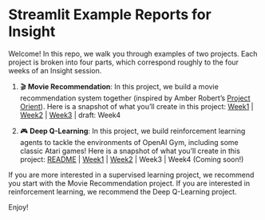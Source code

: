 # Streamlit Example Reports for Insight
Welcome! In this repo, we walk you through examples of two projects.
Each project is broken into four parts, which correspond roughly to the four
weeks of an Insight session.

1. 🎬 **Movie Recommendation**:
In this project, we build a movie recommendation system together (inspired by Amber Robert’s
[Project Orient](https://github.com/AstronomerAmber/Project-Orient)).
Here is a snapshot of what you’ll create in this project:
[Week1](http://share.streamlit.io/0.23.0-2EMF1/index.html?id=F5rVwqPj43bt4bbdLnPua5)
| [Week2](http://share.streamlit.io/0.23.0-2EMF1/index.html?id=SvTxtEZSStSez99zVXQwwY)
| [Week3](http://share.streamlit.io/0.23.0-2EMF1/index.html?id=8hMSF5ZV3Wmbg5sA3UH3gW)
| draft: Week4

2. 🎮 **Deep Q-Learning**: In this project, we build reinforcement learning agents to tackle the environments of OpenAI Gym, including some classic Atari games! Here is a snapshot of what you’ll create in this project: [README](http://share.streamlit.io/0.23.0-2CETv/index.html?id=Mz9y9S9wgwU9DJBstrfEYx) | [Week1](http://share.streamlit.io/0.23.0-2CETv/index.html?id=5otPXhkjRTnQKWUVuwny3V) | [Week2](http://share.streamlit.io/0.23.0-2CETv/index.html?id=XyV3tEWEZQjfcZUp6k9gvJ) | Week3 | Week4 (Coming soon!)

If you are more interested in a supervised learning project, we recommend you start with the Movie Recommendation project.
If you are interested in reinforcement learning, we recommend the Deep Q-Learning project.

Enjoy!
